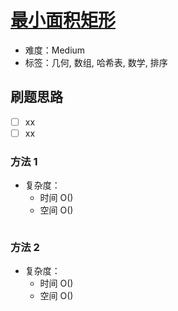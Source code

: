 # [最小面积矩形](https://leetcode-cn.com/problems/minimum-area-rectangle/)

- 难度：Medium
- 标签：几何, 数组, 哈希表, 数学, 排序

## 刷题思路

- [ ] xx
- [ ] xx

### 方法 1

- 复杂度：
    - 时间 O()
    - 空间 O()

``` js

```

### 方法 2

- 复杂度：
    - 时间 O()
    - 空间 O()

``` js

```
